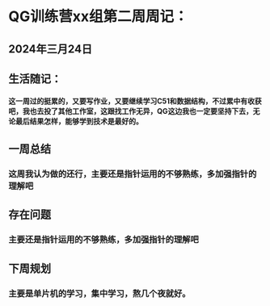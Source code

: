 # QG训练营xx组第二周周记：

## 2024年三月24日

## 生活随记：

#### 这一周过的挺累的，又要写作业，又要继续学习C51和数据结构，不过累中有收获吧，我也去投了其他工作室，这跟找工作无异，QG这边我也一定要坚持下去，无论最后结果怎样，能够学到技术是最好的。

## 一周总结

### 这周我认为做的还行，主要还是指针运用的不够熟练，多加强指针的理解吧

## 存在问题

### 主要还是指针运用的不够熟练，多加强指针的理解吧

## 下周规划

### 主要是单片机的学习，集中学习，熬几个夜就好。





